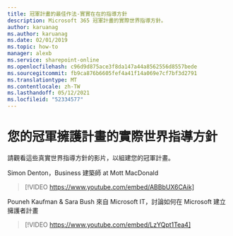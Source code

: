 ```yaml
---
title: 冠軍計畫的最佳作法-實實在在的指導方針
description: Microsoft 365 冠軍計畫的實際世界指導方針。
author: karuanag
ms.author: karuanag
ms.date: 02/01/2019
ms.topic: how-to
manager: alexb
ms.service: sharepoint-online
ms.openlocfilehash: c96d9d875ace3f8da147a44a8562556d8557bede
ms.sourcegitcommit: fb9ca876b6605fef4a41f14a069e7cf7bf3d2791
ms.translationtype: MT
ms.contentlocale: zh-TW
ms.lasthandoff: 05/12/2021
ms.locfileid: "52334577"
---
```

# <a name="real-world-guidance-for-your-champions-program"></a>您的冠軍擁護計畫的實際世界指導方針

請觀看這些真實世界指導方針的影片，以組建您的冠軍計畫。  

Simon Denton，Business 建築師 at Mott MacDonald

> [!VIDEO https://www.youtube.com/embed/ABBbUX6CAik]

Pouneh Kaufman & Sara Bush 來自 Microsoft IT，討論如何在 Microsoft 建立擁護者計畫

> [!VIDEO https://www.youtube.com/embed/LzYQpt1Tea4]
